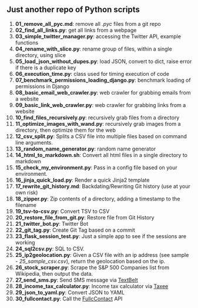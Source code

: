 ## Just another repo of Python scripts

1. **01_remove_all_pyc.md**: remove all *.pyc* files from a git repo
1. **02_find_all_links.py**: get all links from a webpage
1. **03_simple_twitter_manager.py**: accessing the Twitter API, example functions
1. **04_rename_with_slice.py**: rename group of files, within a single directory, using slice
1. **05_load_json_without_dupes.py**: load JSON, convert to dict, raise error if there is a duplicate key
1. **06_execution_time.py**: class used for timing execution of code
1. **07_benchmark_permissions_loading_django.py**: benchmark loading of permissions in Django
1. **08_basic_email_web_crawler.py**: web crawler for grabbing emails from a website
1. **09_basic_link_web_crawler.py**: web crawler for grabbing links from a website
1. **10_find_files_recursively.py**: recursively grab files from a directory
1. **11_optimize_images_with_wand.py**: recursively grab images from a directory, then optimize them for the web
1. **12_csv_split.py**: Splits a CSV file into multiple files based on command line arguments.
1. **13_random_name_generator.py**: random name generator
1. **14_html_to_markdown.sh**: Convert all html files in a single directory to markdown
1. **15_check_my_environment.py**: Pass in a config file based on your environment.
1. **16_jinja_quick_load.py**: Render a quick Jinja2 template
1. **17_rewrite_git_history.md**: Backdating/Rewriting Git history (use at your own risk)
1. **18_zipper.py**: Zip contents of a directory, adding a timestamp to the filename
1. **19_tsv-to-csv.py**: Convert TSV to CSV
1. **20_restore_file_from_git.py**: Restore file from Git History
1. **21_twitter_bot.py**: Twitter Bot
1. **22_git_tag.py**: Create Git Tag based on a commit
1. **23_flask_session_test.py**: Just a simple app to see if the sessions are working
1. **24_sql2csv.py**: SQL to CSV.
1. **25_ip2geolocation.py**: Given a CSV file with an ip address (see sample - *25_sample_csv.csv*), return the geolocation based on the ip.
1. **26_stock_scraper.py**: Scrape the S&P 500 Companies list from Wikipedia, then output the data.
1. **27_send_sms.py**: Send SMS message via [TextBelt](http://textbelt.com/)
1. **28_income_tax_calculator.py**: Income tax calculator via [Taxee](http://taxee.io/)
1. **29_json_to_yaml.py**: Convert JSON to YAML
1. **30_fullcontact.py**: Call the [FullcContact](https://www.fullcontact.com/developer/) API
